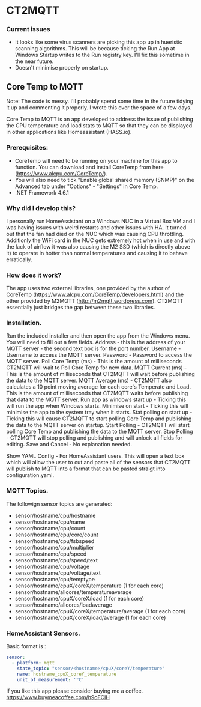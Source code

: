 # CT2MQTT

### Current issues
- It looks like some virus scanners are picking this app up in hueristic scanning algorithms.  This will be because ticking the Run App at Windows Startup writes to the Run registry key.  I'll fix this sometime in the near future.
- Doesn't minimise properly on startup.

## Core Temp to MQTT
Note: The code is messy. I'll probably spend some time in the future tidying it up and commenting it properly.  I wrote this over the space of a few days.

Core Temp to MQTT is an app developed to address the issue of publishing the CPU temperature and load stats to MQTT so that they can be displayed in other applications like Homeassistant (HASS.io).

### Prerequisites:
- CoreTemp will need to be running on your machine for this app to function. You can download and install CoreTemp from here 
  (https://www.alcpu.com/CoreTemp/).  
- You will also need to tick "Enable global shared memory (SNMP)" on the Advanced tab under "Options" - "Settings" in Core Temp.
- .NET Framework  4.6.1

### Why did I develop this? 
I personally run HomeAssistant on a Windows NUC in a Virtual Box VM and I was having issues with weird restarts and other issues with HA.
It turned out that the fan had died on the NUC which was causing CPU throttling. Additionly the WiFi card in the NUC gets extremely hot when in use and with the lack of airflow it was also causing the M2 SSD (which is directly above it) to operate in hotter than normal temperatures and causing it to behave erratically.

### How does it work?
The app uses two external libraries, one provided by the author of CoreTemp (https://www.alcpu.com/CoreTemp/developers.html) and the other provided by M2MQTT (http://m2mqtt.wordpress.com).
CT2MQTT essentially just bridges the gap between these two libraries.

### Installation.
Run the included installer and then open the app from the Windows menu.
You will need to fill out a few fields.
Address                     - this is the address of your MQTT server -  the second text box is for the port number.
Username                    - Username to access the MQTT server.
Password                    - Password to access the MQTT server.
Poll Core Temp (ms)         - This is the amount of milliseconds CT2MQTT will wait to Poll Core Temp for new data.
MQTT Current (ms)           - This is the amount of milliseconds that CT2MQTT will wait before publishing the data to the MQTT server.
MQTT Average (ms)           - CT2MQTT also calculates a 10 point moving average for each core's Temperate and Load.   This is the amount                               of milliseconds that CT2MQTT waits before publishing that data to the MQTT server.
Run app as windows start up - Ticking this will run the app when Windows starts.
Minimise on start           - Ticking this will minimise the app to the system tray when it starts.
Stat polling on start up    - Ticking this will cause CT2MQTT to start polling Core Temp and publishing the data to the MQTT 
                              server on startup.
Start Polling               - CT2MQTT will start polling Core Temp and publishing the data to the MQTT server.
Stop Polling                - CT2MQTT will stop polling and publishing and will unlock all fields for editing.
Save and Cancel             - No explanation needed. 

Show YAML Config            - For HomeAssistant users.  This will open a text box which will allow the user to cut and paste all of the 
                              sensors that CT2MQTT will publish to MQTT into a format that can be pasted straigt into configuration.yaml.

### MQTT Topics.
The followign sensor topics are generated:
 - sensor/hostname/cpu/hostname
 - sensor/hostname/cpu/name
 - sensor/hostname/cpu/count
 - sensor/hostname/cpu/core/count
 - sensor/hostname/cpu/fsbspeed
 - sensor/hostname/cpu/multiplier
 - sensor/hostname/cpu/speed
 - sensor/hostname/cpu/speed/text
 - sensor/hostname/cpu/voltage
 - sensor/hostname/cpu/voltage/text
 - sensor/hostname/cpu/temptype
 - sensor/hostname/cpuX/coreX/temperature (1 for each core)
 - sensor/hostname/allcores/temperatureaverage
 - sensor/hostname/cpuX/coreX/load (1 for each core)
 - sensor/hostname/allcores/loadaverage 
 - sensor/hostname/cpuX/coreX/temperature/average (1 for each core)
 - sensor/hostname/cpuX/coreX/load/average (1 for each core)

### HomeAssistant Sensors.

Basic format is :

```yaml
sensor:
  - platform: mqtt
    state_topic: "sensor/<hostname>/cpuX/coreY/temperature"
    name: hostname_cpuX_coreY_temperature
    unit_of_measurement: '°C'
```

If you like this app please consider buying me a coffee.  
https://www.buymeacoffee.com/h9oFClH
